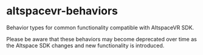 # altspacevr-behaviors
Behavior types for common functionality compatible with AltspaceVR SDK.

Please be aware that these behaviors may become deprecated over time as the Altspace SDK changes and new functionality is introduced.
